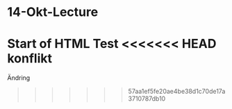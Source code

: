 # 14-Okt-Lecture
Start of HTML
Test 
<<<<<<< HEAD
konflikt
=======
Ändring
>>>>>>> 57aa1ef5fe20ae4be38d1c70de17a3710787db10
